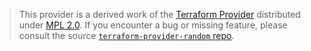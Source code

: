 > This provider is a derived work of the [Terraform Provider](https://github.com/hashicorp/terraform-provider-random)
> distributed under [MPL 2.0](https://www.mozilla.org/en-US/MPL/2.0/). If you encounter a bug or missing feature,
> please consult the source [`terraform-provider-random` repo](https://github.com/hashicorp/terraform-provider-random/issues).